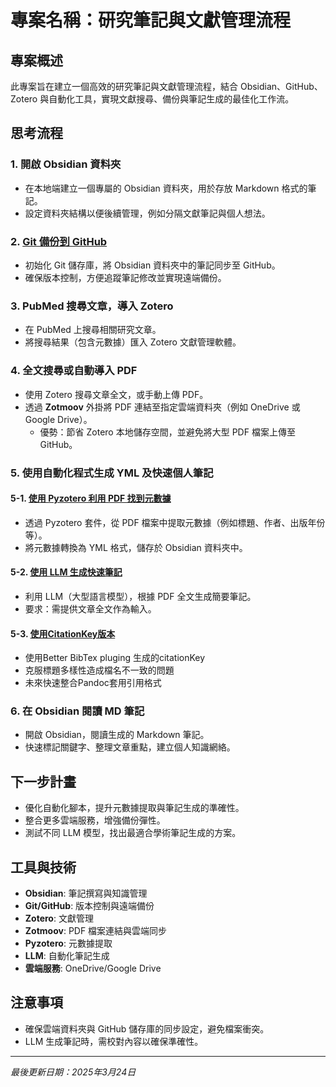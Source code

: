 # 專案名稱：研究筆記與文獻管理流程

## 專案概述
此專案旨在建立一個高效的研究筆記與文獻管理流程，結合 Obsidian、GitHub、Zotero 與自動化工具，實現文獻搜尋、備份與筆記生成的最佳化工作流。

## 思考流程

### 1. 開啟 Obsidian 資料夾
- 在本地端建立一個專屬的 Obsidian 資料夾，用於存放 Markdown 格式的筆記。
- 設定資料夾結構以便後續管理，例如分隔文獻筆記與個人想法。

### 2. [Git 備份到 GitHub](~/Project/Git/git.md)
- 初始化 Git 儲存庫，將 Obsidian 資料夾中的筆記同步至 GitHub。
- 確保版本控制，方便追蹤筆記修改並實現遠端備份。

### 3. PubMed 搜尋文章，導入 Zotero
- 在 PubMed 上搜尋相關研究文章。
- 將搜尋結果（包含元數據）匯入 Zotero 文獻管理軟體。

### 4. 全文搜尋或自動導入 PDF
- 使用 Zotero 搜尋文章全文，或手動上傳 PDF。
- 透過 **Zotmoov** 外掛將 PDF 連結至指定雲端資料夾（例如 OneDrive 或 Google Drive）。
  - 優勢：節省 Zotero 本地儲存空間，並避免將大型 PDF 檔案上傳至 GitHub。

### 5. 使用自動化程式生成 YML 及快速個人筆記
#### 5-1. [使用 Pyzotero 利用 PDF 找到元數據](./Pyzotero.md)
- 透過 Pyzotero 套件，從 PDF 檔案中提取元數據（例如標題、作者、出版年份等）。
- 將元數據轉換為 YML 格式，儲存於 Obsidian 資料夾中。

#### 5-2. [使用 LLM 生成快速筆記](./LLM.md)
- 利用 LLM（大型語言模型），根據 PDF 全文生成簡要筆記。
- 要求：需提供文章全文作為輸入。

#### 5-3. [使用CitationKey版本](./PDF2MD.md)
 - 使用Better BibTex pluging 生成的citationKey
 - 克服標題多樣性造成檔名不一致的問題
 - 未來快速整合Pandoc套用引用格式

### 6. 在 Obsidian 閱讀 MD 筆記
- 開啟 Obsidian，閱讀生成的 Markdown 筆記。
- 快速標記關鍵字、整理文章重點，建立個人知識網絡。

## 下一步計畫
- 優化自動化腳本，提升元數據提取與筆記生成的準確性。
- 整合更多雲端服務，增強備份彈性。
- 測試不同 LLM 模型，找出最適合學術筆記生成的方案。

## 工具與技術
- **Obsidian**: 筆記撰寫與知識管理
- **Git/GitHub**: 版本控制與遠端備份
- **Zotero**: 文獻管理
- **Zotmoov**: PDF 檔案連結與雲端同步
- **Pyzotero**: 元數據提取
- **LLM**: 自動化筆記生成
- **雲端服務**: OneDrive/Google Drive

## 注意事項
- 確保雲端資料夾與 GitHub 儲存庫的同步設定，避免檔案衝突。
- LLM 生成筆記時，需校對內容以確保準確性。

---
*最後更新日期：2025年3月24日*

